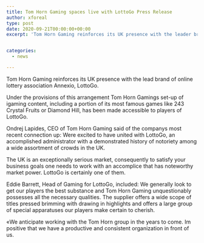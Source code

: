 ```yaml
---
title: Tom Horn Gaming spaces live with LottoGo Press Release
author: xforeal 
type: post
date: 2020-09-21T00:00:00+00:00
excerpt: 'Tom Horn Gaming reinforces its UK presence with the leader brand of online lottery association Annexio, LottoGo '


categories:
  - news

---
```

Tom Horn Gaming reinforces its UK presence with the lead brand of online lottery association Annexio, LottoGo. 

Under the provisions of this arrangement Tom Horn Gamings set-up of igaming content, including a portion of its most famous games like 243 Crystal Fruits or Diamond Hill, has been made accessible to players of LottoGo. 

Ondrej Lapides, CEO of Tom Horn Gaming said of the companys most recent connection up: Were excited to have united with LottoGo, an accomplished administrator with a demonstrated history of notoriety among a wide assortment of crowds in the UK. 

The UK is an exceptionally serious market, consequently to satisfy your business goals one needs to work with an accomplice that has noteworthy market power. LottoGo is certainly one of them. 

Eddie Barrett, Head of Gaming for LottoGo, included: We generally look to get our players the best substance and Tom Horn Gaming unquestionably possesses all the necessary qualities. The supplier offers a wide scope of titles pressed brimming with drawing in highlights and offers a large group of special apparatuses our players make certain to cherish. 

&#171;We anticipate working with the Tom Horn group in the years to come. Im positive that we have a productive and consistent organization in front of us.